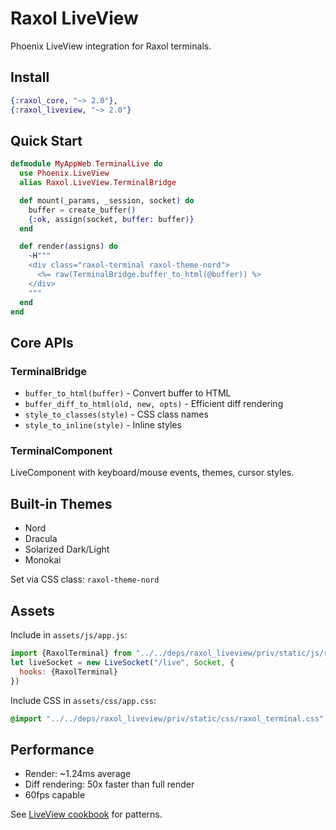 # Raxol LiveView

Phoenix LiveView integration for Raxol terminals.

## Install

```elixir
{:raxol_core, "~> 2.0"},
{:raxol_liveview, "~> 2.0"}
```

## Quick Start

```elixir
defmodule MyAppWeb.TerminalLive do
  use Phoenix.LiveView
  alias Raxol.LiveView.TerminalBridge

  def mount(_params, _session, socket) do
    buffer = create_buffer()
    {:ok, assign(socket, buffer: buffer)}
  end

  def render(assigns) do
    ~H"""
    <div class="raxol-terminal raxol-theme-nord">
      <%= raw(TerminalBridge.buffer_to_html(@buffer)) %>
    </div>
    """
  end
end
```

## Core APIs

### TerminalBridge
- `buffer_to_html(buffer)` - Convert buffer to HTML
- `buffer_diff_to_html(old, new, opts)` - Efficient diff rendering
- `style_to_classes(style)` - CSS class names
- `style_to_inline(style)` - Inline styles

### TerminalComponent
LiveComponent with keyboard/mouse events, themes, cursor styles.

## Built-in Themes

- Nord
- Dracula
- Solarized Dark/Light
- Monokai

Set via CSS class: `raxol-theme-nord`

## Assets

Include in `assets/js/app.js`:
```javascript
import {RaxolTerminal} from "../../deps/raxol_liveview/priv/static/js/raxol_terminal_hooks"
let liveSocket = new LiveSocket("/live", Socket, {
  hooks: {RaxolTerminal}
})
```

Include CSS in `assets/css/app.css`:
```css
@import "../../deps/raxol_liveview/priv/static/css/raxol_terminal.css";
```

## Performance

- Render: ~1.24ms average
- Diff rendering: 50x faster than full render
- 60fps capable

See [LiveView cookbook](../../docs/cookbook/LIVEVIEW_INTEGRATION.md) for patterns.
